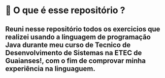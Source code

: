 <h1> 🔎 O que é esse repositório ? </h2>

<h2> Reuni nesse repositório todos os exercicios que realizei usando a linguagem de programação Java durante meu curso de Tecnico de Desenvolvimento de Sistemas na ETEC de Guaianses!, com o fim de comprovar minha experiência na linguaguem.</h2>
